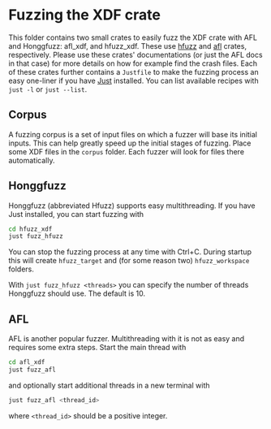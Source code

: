 # Fuzzing the XDF crate

This folder contains two small crates to easily fuzz the XDF crate with AFL and Honggfuzz: afl_xdf, and hfuzz_xdf.
These use [hfuzz](https://docs.rs/honggfuzz/latest/honggfuzz/) and [afl](https://docs.rs/afl/latest/afl/) crates, respectively.
Please use these crates' documentations (or just the AFL docs in that case) for more details on how for example find the crash files.
Each of these crates further contains a `Justfile` to make the fuzzing process an easy one-liner if you have [Just](https://github.com/casey/just) installed. You can list available recipes with `just -l` or `just --list`.

## Corpus

A fuzzing corpus is a set of input files on which a fuzzer will base its initial inputs. This can help greatly speed up the initial stages of fuzzing. Place some XDF files in the `corpus` folder. Each fuzzer will look for files there automatically.

## Honggfuzz

Honggfuzz (abbreviated Hfuzz) supports easy multithreading. If you have Just installed, you can start fuzzing with

```bash
cd hfuzz_xdf
just fuzz_hfuzz
```

You can stop the fuzzing process at any time with Ctrl+C. During startup this will create `hfuzz_target` and (for some reason two) `hfuzz_workspace` folders.

With `just fuzz_hfuzz <threads>` you can specify the number of threads Honggfuzz should use. The default is 10.

## AFL

AFL is another popular fuzzer. Multithreading with it is not as easy and requires some extra steps.
Start the main thread with

```bash
cd afl_xdf
just fuzz_afl
```

and optionally start additional threads in a new terminal with

```bash
just fuzz_afl <thread_id>
```

where `<thread_id>` should be a positive integer.
